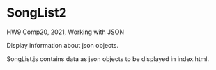 # SongList2
HW9 Comp20, 2021, Working with JSON

Display information about json objects.

SongList.js contains data as json objects to be displayed in index.html.
